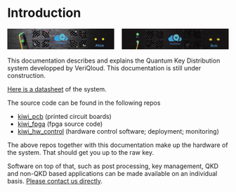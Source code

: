 
# Introduction

![](pics/photo_alice_bob_cut.png)

This documentation describes and explains the Quantum Key Distribution system developped by VeriQloud. 
This documentation is still under construction.


[Here is a datasheet](pics/kiwi_datasheet.pdf) of the system.

The source code can be found in the following repos

- [kiwi_pcb](https://github.com/Veriqloud/kiwi_pcb) (printed circuit boards)
- [kiwi_fpga](https://github.com/Veriqloud/kiwi_fpga) (fpga source code)
- [kiwi_hw_control](https://github.com/Veriqloud/kiwi_hw_control) (hardware control software; deployment; monitoring)

The above repos together with this documentation make up the hardware of the system. 
That should get you up to the raw key. 

Software on top of that, such as post processing, key management, QKD and non-QKD based applications can be made available on an individual basis. [Please contact us directly](https://veriqloud.com/contact/). 









